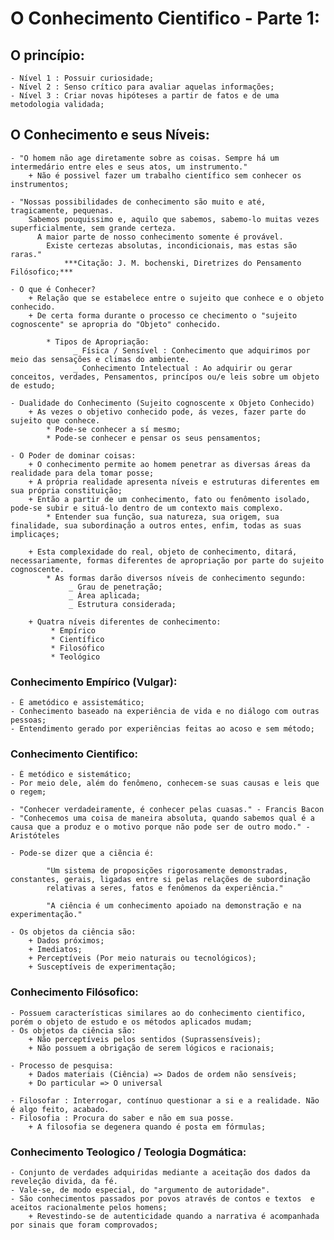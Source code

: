 # O Conhecimento Cientifico - Parte 1:

## O princípio:
    - Nível 1 : Possuir curiosidade;
    - Nível 2 : Senso crítico para avaliar aquelas informações;
    - Nível 3 : Criar novas hipóteses a partir de fatos e de uma metodologia validada;

## O Conhecimento e seus Níveis:
    - "O homem não age diretamente sobre as coisas. Sempre há um intermedário entre eles e seus atos, um instrumento."
        + Não é possivel fazer um trabalho científico sem conhecer os instrumentos;
        
    - "Nossas possibilidades de conhecimento são muito e até, tragicamente, pequenas. 
        Sabemos pouquissimo e, aquilo que sabemos, sabemo-lo muitas vezes superficialmente, sem grande certeza.
          A maior parte de nosso conhecimento somente é provável.
            Existe certezas absolutas, incondicionais, mas estas são raras."
                ***Citação: J. M. bochenski, Diretrizes do Pensamento Filósofico;***
                
    - O que é Conhecer?
        + Relação que se estabelece entre o sujeito que conhece e o objeto conhecido.
        + De certa forma durante o processo ce checimento o "sujeito cognoscente" se apropria do "Objeto" conhecido.
        
            * Tipos de Apropriação:
                  _ Física / Sensível : Conhecimento que adquirimos por meio das sensações e climas do ambiente.
                  _ Conhecimento Intelectual : Ao adquirir ou gerar conceitos, verdades, Pensamentos, princípos ou/e leis sobre um objeto de estudo;
                  
    - Dualidade do Conhecimento (Sujeito cognoscente x Objeto Conhecido)
        + As vezes o objetivo conhecido pode, ás vezes, fazer parte do sujeito que conhece.
            * Pode-se conhecer a sí mesmo;
            * Pode-se conhecer e pensar os seus pensamentos;
            
    - O Poder de dominar coisas:
        + O conhecimento permite ao homem penetrar as diversas áreas da realidade para dela tomar posse;
        + A própria realidade apresenta níveis e estruturas diferentes em sua própria constituição;
        + Então a partir de um conhecimento, fato ou fenômento isolado, pode-se subir e situá-lo dentro de um contexto mais complexo.
            * Entender sua função, sua natureza, sua origem, sua finalidade, sua subordinação a outros entes, enfim, todas as suas implicaçes;
            
        + Esta complexidade do real, objeto de conhecimento, ditará, necessariamente, formas diferentes de apropriação por parte do sujeito cognoscente.
            * As formas darão diversos níveis de conhecimento segundo:
                 _ Grau de penetração;
                 _ Área aplicada;
                 _ Estrutura considerada;
                 
        + Quatra níveis diferentes de conhecimento:
             * Empírico
             * Científico
             * Filosófico
             * Teológico
   
### Conhecimento Empírico (Vulgar):
    - É ametódico e assistemático;
    - Conhecimento baseado na experiência de vida e no diálogo com outras pessoas;
    - Entendimento gerado por experiências feitas ao acoso e sem método;
        
### Conhecimento Cientifico:
    - É metódico e sistemático;
    - Por meio dele, além do fenômeno, conhecem-se suas causas e leis que o regem;
    
    - "Conhecer verdadeiramente, é conhecer pelas cuasas." - Francis Bacon
    - "Conhecemos uma coisa de maneira absoluta, quando sabemos qual é a causa que a produz e o motivo porque não pode ser de outro modo." - Aristóteles
    
    - Pode-se dizer que a ciẽncia é:
            
            "Um sistema de proposições rigorosamente demonstradas, constantes, gerais, ligadas entre si pelas relações de subordinação
            relativas a seres, fatos e fenômenos da experiência."
            
            "A ciência é um conhecimento apoiado na demonstração e na experimentação."
            
    - Os objetos da ciência são:
        + Dados próximos;
        + Imediatos;
        + Perceptíveis (Por meio naturais ou tecnológicos);
        + Susceptíveis de experimentação;
            
### Conhecimento Filósofico:
    - Possuem características similares ao do conhecimento cientifico, porém o objeto de estudo e os métodos aplicados mudam;
    - Os objetos da ciência são: 
        + Não perceptíveis pelos sentidos (Suprassensíveis);
        + Não possuem a obrigação de serem lógicos e racionais;
        
    - Processo de pesquisa:
        + Dados materiais (Ciência) => Dados de ordem não sensíveis;
        + Do particular => O universal
    
    - Filosofar : Interrogar, contínuo questionar a si e a realidade. Não é algo feito, acabado.
    - Filosofia : Procura do saber e não em sua posse.
        + A filosofia se degenera quando é posta em fórmulas;
        
### Conhecimento Teologico / Teologia Dogmática:
    - Conjunto de verdades adquiridas mediante a aceitação dos dados da reveleção divida, da fé.
    - Vale-se, de modo especial, do "argumento de autoridade".
    - São conhecimentos passados por povos através de contos e textos  e aceitos racionalmente pelos homens;
        + Revestindo-se de autenticidade quando a narrativa é acompanhada por sinais que foram comprovados;
                
        
